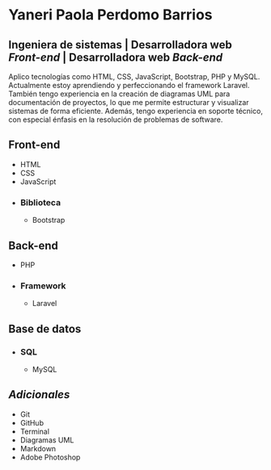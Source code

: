 # Yaneri Paola Perdomo Barrios
## Ingeniera de sistemas | Desarrolladora web _Front-end_ | Desarrolladora web _Back-end_ 

Aplico tecnologías como HTML, CSS, JavaScript, Bootstrap, PHP y MySQL. Actualmente estoy aprendiendo y perfeccionando el framework Laravel. También tengo experiencia en la creación de diagramas UML para documentación de proyectos, lo que me permite estructurar y visualizar sistemas de forma eficiente. Además, tengo experiencia en soporte técnico, con especial énfasis en la resolución de problemas de software.

## Front-end
* HTML
* CSS
* JavaScript
- ### Biblioteca
  - Bootstrap
## Back-end
* PHP
- ### Framework
  - Laravel
## Base de datos
  - ### SQL
    - MySQL
## _Adicionales_
* Git 
* GitHub
* Terminal
* Diagramas UML
* Markdown
* Adobe Photoshop
